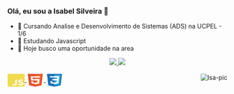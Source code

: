 ### Olá, eu sou a Isabel Silveira 👋


- 📖 Cursando Analise e Desenvolvimento de Sistemas (ADS) na UCPEL - 1/6
- 🌱 Estudando Javascript
- 🔭 Hoje busco uma oportunidade na area

<div align="center">
  <a href="https://github.com/IsabelCamposSilveira">
  <img width="48%" src="https://github-readme-stats.vercel.app/api?username=IsabelCamposSilveira&show_icons=true&theme=dracula&include_all_commits=true&count_private=true"/>
  <img width="40%" src="https://github-readme-stats.vercel.app/api/top-langs/?username=IsabelCamposSilveira&layout=compact&langs_count=7&theme=dracula"/>
</div>
<div style="display: inline_block"><br>
  <img align="center" alt="Isa-Js" height="30" width="40" src="https://raw.githubusercontent.com/devicons/devicon/master/icons/javascript/javascript-plain.svg">
  <img align="center" alt="Isa-HTML" height="30" width="40" src="https://raw.githubusercontent.com/devicons/devicon/master/icons/html5/html5-original.svg">
  <img align="center" alt="Isa-CSS" height="30" width="40" src="https://raw.githubusercontent.com/devicons/devicon/master/icons/css3/css3-original.svg">
  <img align="right" alt="Isa-pic" height="150" src="https://cdn.discordapp.com/attachments/762033062221053973/1037168479784144937/download20221102213111.png">
</div>
  
  ##
 
